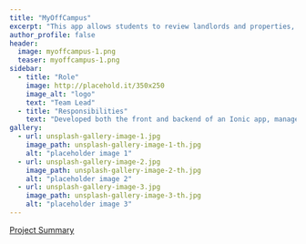 ```yaml
---
title: "MyOffCampus"
excerpt: "This app allows students to review landlords and properties, search for somewhere they're interested in living, or save a landlord or location for later."
author_profile: false
header:
  image: myoffcampus-1.png
  teaser: myoffcampus-1.png
sidebar:
  - title: "Role"
    image: http://placehold.it/350x250
    image_alt: "logo"
    text: "Team Lead"
  - title: "Responsibilities"
    text: "Developed both the front and backend of an Ionic app, managed the team, and communicated regularly with business partners."
gallery:
  - url: unsplash-gallery-image-1.jpg
    image_path: unsplash-gallery-image-1-th.jpg
    alt: "placeholder image 1"
  - url: unsplash-gallery-image-2.jpg
    image_path: unsplash-gallery-image-2-th.jpg
    alt: "placeholder image 2"
  - url: unsplash-gallery-image-3.jpg
    image_path: unsplash-gallery-image-3-th.jpg
    alt: "placeholder image 3"
---
```


<a href="../files/myoffcampus-report.pdf">Project Summary</a>
